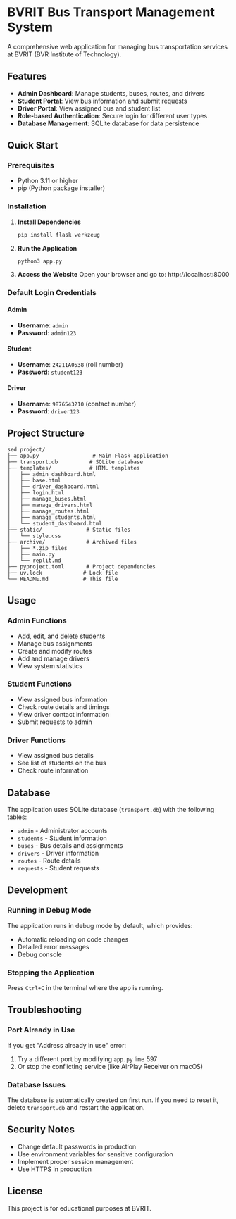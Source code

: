 # BVRIT Bus Transport Management System

A comprehensive web application for managing bus transportation services at BVRIT (BVR Institute of Technology).

## Features

- **Admin Dashboard**: Manage students, buses, routes, and drivers
- **Student Portal**: View bus information and submit requests
- **Driver Portal**: View assigned bus and student list
- **Role-based Authentication**: Secure login for different user types
- **Database Management**: SQLite database for data persistence

## Quick Start

### Prerequisites
- Python 3.11 or higher
- pip (Python package installer)

### Installation

1. **Install Dependencies**
   ```bash
   pip install flask werkzeug
   ```

2. **Run the Application**
   ```bash
   python3 app.py
   ```

3. **Access the Website**
   Open your browser and go to: http://localhost:8000

### Default Login Credentials

#### Admin
- **Username**: `admin`
- **Password**: `admin123`

#### Student
- **Username**: `24211A0538` (roll number)
- **Password**: `student123`

#### Driver
- **Username**: `9876543210` (contact number)
- **Password**: `driver123`

## Project Structure

```
sed project/
├── app.py                 # Main Flask application
├── transport.db          # SQLite database
├── templates/            # HTML templates
│   ├── admin_dashboard.html
│   ├── base.html
│   ├── driver_dashboard.html
│   ├── login.html
│   ├── manage_buses.html
│   ├── manage_drivers.html
│   ├── manage_routes.html
│   ├── manage_students.html
│   └── student_dashboard.html
├── static/              # Static files
│   └── style.css
├── archive/             # Archived files
│   ├── *.zip files
│   ├── main.py
│   └── replit.md
├── pyproject.toml       # Project dependencies
├── uv.lock             # Lock file
└── README.md           # This file
```

## Usage

### Admin Functions
- Add, edit, and delete students
- Manage bus assignments
- Create and modify routes
- Add and manage drivers
- View system statistics

### Student Functions
- View assigned bus information
- Check route details and timings
- View driver contact information
- Submit requests to admin

### Driver Functions
- View assigned bus details
- See list of students on the bus
- Check route information

## Database

The application uses SQLite database (`transport.db`) with the following tables:
- `admin` - Administrator accounts
- `students` - Student information
- `buses` - Bus details and assignments
- `drivers` - Driver information
- `routes` - Route details
- `requests` - Student requests

## Development

### Running in Debug Mode
The application runs in debug mode by default, which provides:
- Automatic reloading on code changes
- Detailed error messages
- Debug console

### Stopping the Application
Press `Ctrl+C` in the terminal where the app is running.

## Troubleshooting

### Port Already in Use
If you get "Address already in use" error:
1. Try a different port by modifying `app.py` line 597
2. Or stop the conflicting service (like AirPlay Receiver on macOS)

### Database Issues
The database is automatically created on first run. If you need to reset it, delete `transport.db` and restart the application.

## Security Notes

- Change default passwords in production
- Use environment variables for sensitive configuration
- Implement proper session management
- Use HTTPS in production

## License

This project is for educational purposes at BVRIT.
